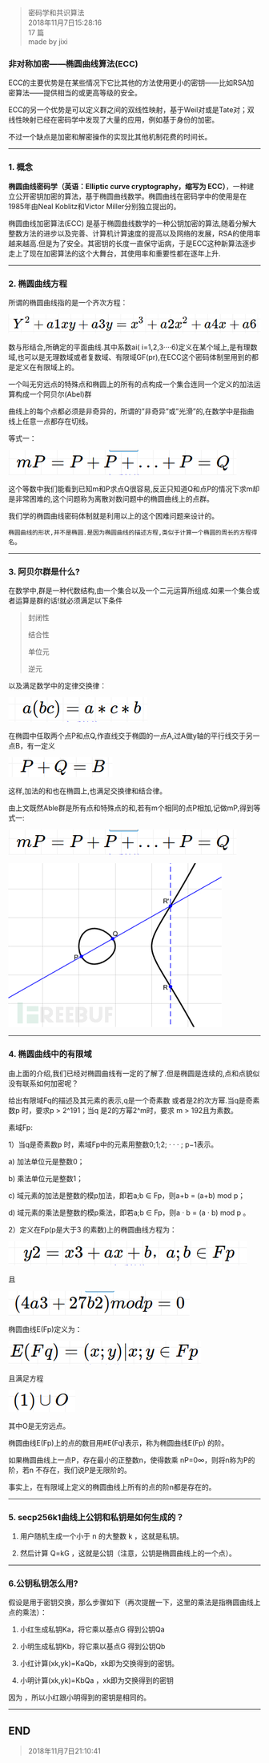 > 密码学和共识算法  
> 2018年11月7日15:28:16         
> 17 篇  
>made by jixi

### 非对称加密——椭圆曲线算法(ECC)

ECC的主要优势是在某些情况下它比其他的方法使用更小的密钥——比如RSA加密算法——提供相当的或更高等级的安全。

ECC的另一个优势是可以定义群之间的双线性映射，基于Weil对或是Tate对；双线性映射已经在密码学中发现了大量的应用，例如基于身份的加密。

不过一个缺点是加密和解密操作的实现比其他机制花费的时间长。

----------

### 1. 概念
**椭圆曲线密码学（英语：Elliptic curve cryptography，缩写为 ECC）**，一种建立公开密钥加密的算法，基于椭圆曲线数学。椭圆曲线在密码学中的使用是在1985年由Neal Koblitz和Victor Miller分别独立提出的。  

椭圆曲线加密算法(ECC) 是基于椭圆曲线数学的一种公钥加密的算法,随着分解大整数方法的进步以及完善、计算机计算速度的提高以及网络的发展，RSA的使用率越来越高.但是为了安全。其密钥的长度一直保守诟病，于是ECC这种新算法逐步走上了现在加密算法的这个大舞台，其使用率和重要性都在逐年上升.

----------

### 2. 椭圆曲线方程
所谓的椭圆曲线指的是一个齐次方程：  

![enter description here](https://www.github.com/jixiyu/images3/raw/master/小书匠/1541596604130.png)  

数与形结合,所确定的平面曲线.其中系数ai( i=1,2,3····6)定义在某个域上,是有理数域,也可以是无理数域或者复数域、有限域GF(pr),在ECC这个密码体制里用到的都是定义在有限域上的。

一个叫无穷远点的特殊点和椭圆上的所有的点构成一个集合连同一个定义的加法运算构成一个阿贝尔(Abel)群

曲线上的每个点都必须是非奇异的，所谓的”非奇异”或”光滑”的,在数学中是指曲线上任意一点都存在切线。

等式一：

![enter description here](https://www.github.com/jixiyu/images3/raw/master/小书匠/1541596622617.png)



这个等数中我们能看到已知m和P求点Q很容易,反正只知道Q和点P的情况下求m却是非常困难的,这个问题称为离散对数问题中的椭圆曲线上的点群。  

我们学的椭圆曲线密码体制就是利用以上的这个困难问题来设计的。  

`椭圆曲线的形状,并不是椭圆.是因为椭圆曲线的描述方程,类似于计算一个椭圆的周长的方程得名`。  


----------

### 3. 阿贝尔群是什么?

在数学中,群是一种代数结构,由一个集合以及一个二元运算所组成.如果一个集合或者运算是群的话!就必须满足以下条件  

> 封闭性  
> 
> 结合性  
> 
> 单位元  
> 
> 逆元  

以及满足数学中的定律交换律：  

![enter description here](https://www.github.com/jixiyu/images3/raw/master/小书匠/1541596859313.png)

在椭圆中任取两个点P和点Q,作直线交于椭圆的一点A,过A做y轴的平行线交于另一点B，有一定义  

![](https://www.github.com/jixiyu/images3/raw/master/小书匠/1541596867046.png)

这样,加法的和也在椭圆上,也满足交换律和结合律。  

由上文既然Able群是所有点和特殊点的和,若有m个相同的点P相加,记做mP,得到等式一:

![enter description here](https://www.github.com/jixiyu/images3/raw/master/小书匠/1541596886893.png)

![enter description here](https://www.github.com/jixiyu/images3/raw/master/小书匠/1541596896831.png)

----------

### 4. 椭圆曲线中的有限域
由上面的介绍,我们已经对椭圆曲线有一定的了解了.但是椭圆是连续的,点和点貌似没有联系如何加密呢？  

给出有限域Fq的描述及其元素的表示,q是一个奇素数 或者是2的次方幂.当q是奇素数p 时，要求p > 2^191；当q 是2的方幂2^m时，要求 m > 192且为素数。  


素域Fp:  

1）当q是奇素数p 时，素域Fp中的元素用整数0;1;2; · · · ; p−1表示。  

a) 加法单位元是整数0；  

b) 乘法单位元是整数1；  

c) 域元素的加法是整数的模p加法，即若a;b ∈  Fp，则a+b = (a+b) mod p；  

d) 域元素的乘法是整数的模p乘法，即若a;b ∈  Fp，则a · b = (a · b) mod p 。  

2）定义在Fp(p是大于3 的素数)上的椭圆曲线方程为：  

![enter description here](https://www.github.com/jixiyu/images3/raw/master/小书匠/1541596988707.png)

且  

![enter description here](https://www.github.com/jixiyu/images3/raw/master/小书匠/1541596994411.png)

椭圆曲线E(Fp)定义为：  

![enter description here](https://www.github.com/jixiyu/images3/raw/master/小书匠/1541597002488.png)

且满足方程  

![enter description here](https://www.github.com/jixiyu/images3/raw/master/小书匠/1541597009438.png)

其中O是无穷远点。  

椭圆曲线E(Fp)上的点的数目用#E(Fq)表示，称为椭圆曲线E(Fp) 的阶。  

 如果椭圆曲线上一点P，存在最小的正整数n，使得数乘 nP=0∞，则将n称为P的阶，若n 不存在，我们说P是无限阶的。  

事实上，在有限域上定义的椭圆曲线上所有的点的阶n都是存在的。  

----------

### 5. secp256k1曲线上公钥和私钥是如何生成的？

1. 用户随机生成一个小于 n 的大整数 k ，这就是私钥。  

2. 然后计算 Q=kG ，这就是公钥（注意，公钥是椭圆曲线上的一个点）。


----------

### 6.公钥私钥怎么用?

假设是用于密钥交换，那么步骤如下（再次提醒一下，这里的乘法是指椭圆曲线上点的乘法）：  

1. 小红生成私钥Ka，将它乘以基点G  得到公钥Qa  

2. 小明生成私钥Kb，将它乘以基点G  得到公钥Qb  

3. 小红计算(xk,yk)=KaQb，xk即为交换得到的密钥。

4. 小明计算(xk,yk)=KbQa ，xk即为交换得到的密钥

 因为 ，所以小红跟小明得到的密钥是相同的。



----------


## END 

>2018年11月7日21:10:41

